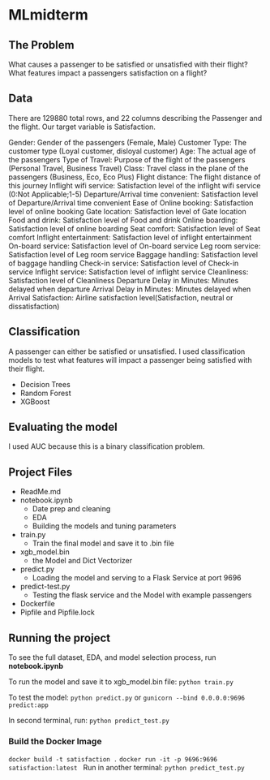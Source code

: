 # MLmidterm

## The Problem

What causes a passenger to be satisfied or unsatisfied with their flight? What features impact a passengers satisfaction on a flight?

## Data

There are 129880 total rows, and 22 columns describing the Passenger and the flight. Our target variable is Satisfaction.

Gender: Gender of the passengers (Female, Male)
Customer Type: The customer type (Loyal customer, disloyal customer)
Age: The actual age of the passengers
Type of Travel: Purpose of the flight of the passengers (Personal Travel, Business Travel)
Class: Travel class in the plane of the passengers (Business, Eco, Eco Plus)
Flight distance: The flight distance of this journey
Inflight wifi service: Satisfaction level of the inflight wifi service (0:Not Applicable;1-5)
Departure/Arrival time convenient: Satisfaction level of Departure/Arrival time convenient
Ease of Online booking: Satisfaction level of online booking
Gate location: Satisfaction level of Gate location
Food and drink: Satisfaction level of Food and drink
Online boarding: Satisfaction level of online boarding
Seat comfort: Satisfaction level of Seat comfort
Inflight entertainment: Satisfaction level of inflight entertainment
On-board service: Satisfaction level of On-board service
Leg room service: Satisfaction level of Leg room service
Baggage handling: Satisfaction level of baggage handling
Check-in service: Satisfaction level of Check-in service
Inflight service: Satisfaction level of inflight service
Cleanliness: Satisfaction level of Cleanliness
Departure Delay in Minutes: Minutes delayed when departure
Arrival Delay in Minutes: Minutes delayed when Arrival
Satisfaction: Airline satisfaction level(Satisfaction, neutral or dissatisfaction)

## Classification

A passenger can either be satisfied or unsatisfied. I used classification models to test what features will impact a passenger being satisfied with their flight.

- Decision Trees
- Random Forest
- XGBoost

## Evaluating the model

I used AUC because this is a binary classification problem.

## Project Files

- ReadMe.md
- notebook.ipynb
  - Date prep and cleaning
  - EDA
  - Building the models and tuning parameters
- train.py
  - Train the final model and save it to .bin file
- xgb_model.bin
  - the Model and Dict Vectorizer
- predict.py
  - Loading the model and serving to a Flask Service at port 9696
- predict-test.py
  - Testing the flask service and the Model with example passengers
- Dockerfile
- Pipfile and Pipfile.lock

## Running the project

To see the full dataset, EDA, and model selection process, run **notebook.ipynb**

To run the model and save it to xgb_model.bin file:
`python train.py`

To test the model:
`python predict.py`
or
`gunicorn --bind 0.0.0.0:9696 predict:app`

In second terminal, run:
`python predict_test.py`

### Build the Docker Image

`docker build -t satisfaction .`
`docker run -it -p 9696:9696 satisfaction:latest `
Run in another terminal:
`python predict_test.py`

